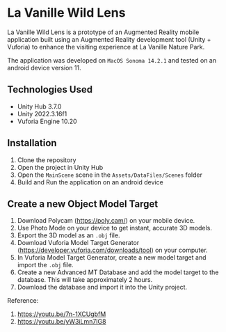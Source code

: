 # La Vanille Wild Lens

La Vanille Wild Lens is a prototype of an Augmented Reality mobile application built using an Augmented Reality development tool (Unity + Vuforia) to enhance the visiting experience at La Vanille Nature Park.

The application was developed on `MacOS Sonoma 14.2.1` and tested on an android device version 11.

## Technologies Used

- Unity Hub 3.7.0
- Unity 2022.3.16f1
- Vuforia Engine 10.20

## Installation

1. Clone the repository
2. Open the project in Unity Hub
3. Open the `MainScene` scene in the `Assets/DataFiles/Scenes` folder
4. Build and Run the application on an android device

## Create a new Object Model Target

1. Download Polycam (<https://poly.cam/>) on your mobile device.
2. Use Photo Mode on your device to get instant, accurate 3D models.
3. Export the 3D model as an `.obj` file.
4. Download Vuforia Model Target Generator (<https://developer.vuforia.com/downloads/tool>) on your computer.
5. In Vuforia Model Target Generator, create a new model target and import the `.obj` file.
6. Create a new Advanced MT Database and add the model target to the database. This will take approximately 2 hours.
7. Download the database and import it into the Unity project.

Reference:

1. <https://youtu.be/7n-1XCUgbfM>
2. <https://youtu.be/yW3iLmn7IG8>
